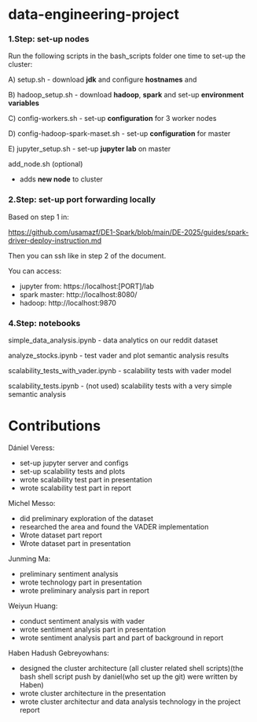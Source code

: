 # data-engineering-project

### 1.Step: set-up nodes

Run the following scripts in the bash_scripts folder one time to set-up the cluster: 

A) setup.sh 
    - download **jdk** and configure **hostnames** and 
    
B) hadoop_setup.sh
    - download **hadoop**, **spark** and set-up **environment variables**
    
C) config-workers.sh
    - set-up **configuration** for 3 worker nodes
    
D) config-hadoop-spark-maset.sh
    - set-up **configuration** for master
    
E) jupyter_setup.sh
    - set-up **jupyter lab** on master

add_node.sh (optional)
- adds **new node** to cluster

### 2.Step: set-up port forwarding locally

Based on step 1 in:

https://github.com/usamazf/DE1-Spark/blob/main/DE-2025/guides/spark-driver-deploy-instruction.md

Then you can ssh like in step 2 of the document.

You can access:
- jupyter from: https://localhost:[PORT]/lab
- spark master: http://localhost:8080/
- hadoop: http://localhost:9870

### 4.Step: notebooks

simple_data_analysis.ipynb          - data analytics on our reddit dataset

analyze_stocks.ipynb            - test vader and plot semantic analysis results

scalability_tests_with_vader.ipynb  - scalability tests with vader model

scalability_tests.ipynb             - (not used) scalability tests with a very simple semantic analysis 

# Contributions

Dániel Veress: 
- set-up jupyter server and configs
- set-up scalability tests and plots
- wrote scalability test part in presentation
- wrote scalability test part in report

Michel Messo: 
- did preliminary exploration of the dataset
- researched the area and found the VADER implementation
- Wrote dataset part report
- Wrote dataset part in presentation

Junming Ma: 
- preliminary sentiment analysis 
- wrote technology part in presentation
- wrote preliminary analysis part in report

Weiyun Huang: 
- conduct sentiment analysis with vader
- wrote sentiment analysis part in presentation
- wrote sentiment analysis part and part of background in report

Haben Hadush Gebreyowhans:
- designed the cluster architecture (all cluster related shell scripts)(the bash shell script push by daniel(who set up the git) were written by Haben)
- wrote cluster architecture in the presentation
- wrote cluster architectur and data analysis technology in the project report
